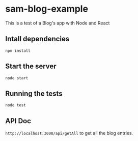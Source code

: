 # sam-blog-example
This is a test of a Blog's app with Node and React

## Intall dependencies
```npm install```

## Start the server

```node start```

## Running the tests

```node test```

## API Doc

`http://localhost:3000/api/getAll` to get all the blog entries.

